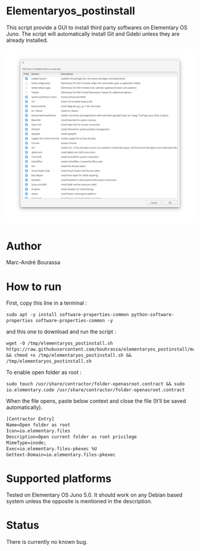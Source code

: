 # Elementaryos_postinstall

This script provide a GUI to install third party softwares on Elementary OS Juno.
The script will automatically install Git and Gdebi unless they are already installed.

![Screenshot](elementaryOS_zenity.png)

# Author

Marc-André Bourassa

# How to run
First, copy this line in a terminal :
```
sudo apt -y install software-properties-common python-software-properties software-properties-common -y

```
and this one to download and run the script :
```
wget -O /tmp/elementaryos_postinstall.sh https://raw.githubusercontent.com/bouhrassa/elementaryos_postinstall/master/elementaryos_postinstall.sh && chmod +x /tmp/elementaryos_postinstall.sh && /tmp/elementaryos_postinstall.sh

```
To enable open folder as root : 
```
sudo touch /usr/share/contractor/folder-openasroot.contract && sudo io.elementary.code /usr/share/contractor/folder-openasroot.contract
```
When the file opens, paste below context and close the file (It’ll be saved automatically).
```
[Contractor Entry]
Name=Open folder as root
Icon=io.elementary.files
Description=Open current folder as root privilege
MimeType=inode;
Exec=io.elementary.files-pkexec %U
Gettext-Domain=io.elementary.files-pkexec
```

# Supported platforms
Tested on Elementary OS Juno 5.0. It should work on any Debian based system unless the opposite is mentioned in the description.

# Status
There is currently no known bug.